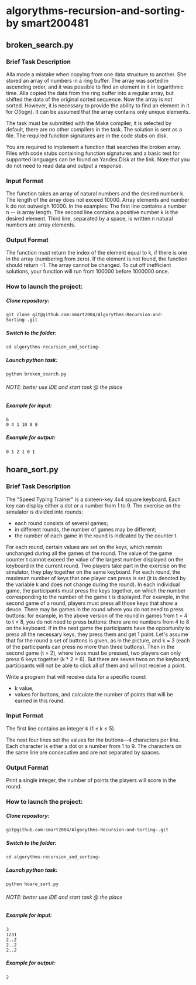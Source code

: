 # algorythms-recursion-and-sorting- by smart200481 <Mikhail Sutormin>

## broken_search.py  
### Brief Task Description

Alla made a mistake when copying from one data structure to another. She stored an array of numbers in a ring buffer. The array was sorted in ascending order, and it was possible to find an element in it in logarithmic time. Alla copied the data from the ring buffer into a regular array, but shifted the data of the original sorted sequence. Now the array is not sorted. However, it is necessary to provide the ability to find an element in it for O(logn).
It can be assumed that the array contains only unique elements.
  
The task must be submitted with the Make compiler, it is selected by default, there are no other compilers in the task. The solution is sent as a file. The required function signatures are in the code stubs on disk.

You are required to implement a function that searches the broken array. Files with code stubs containing function signatures and a basic test for supported languages can be found on Yandex.Disk at the link. Note that you do not need to read data and output a response.
  
### Input Format
  
The function takes an array of natural numbers and the desired number k. The length of the array does not exceed 10000. Array elements and number k do not outweigh 10000.
In the examples:
The first line contains a number n   -- is array length.
The second line contains a positive number k is the desired element.
Third line, separated by a space, is written n natural numbers are array elements.

### Output Format
  
The function must return the index of the element equal to k, if there is one in the array (numbering from zero). If the element is not found, the function should return −1.
The array cannot be changed.
To cut off inefficient solutions, your function will run from 100000 before 1000000 once.

  
### How to launch the project:
  
##### Clone repository:

```
git clone git@github.com:smart2004/Algorythms-Recursion-and-Sorting-.git
```

##### Switch to the folder:

```
cd algorythms-recursion_and_sorting-
```

##### Launch python task:

```
python broken_search.py
```
###### NOTE: better use IDE and start task @ the place
  
##### Example for input:
```
6
0 4 1 10 0 8
```
  
##### Example for output:
```
0 1 2 1 0 1
```
  

## hoare_sort.py
### Brief Task Description

The "Speed Typing Trainer" is a sixteen-key 4x4 square keyboard. Each key can display either a dot or a number from 1 to 9.
The exercise on the simulator is divided into rounds:
- each round consists of several games;
- in different rounds, the number of games may be different;
- the number of each game in the round is indicated by the counter t.
  
For each round, certain values are set on the keys, which remain unchanged during all the games of the round.
The value of the game counter t cannot exceed the value of the largest number displayed on the keyboard in the current round.
Two players take part in the exercise on the simulator, they play together on the same keyboard. For each round, the maximum number of keys that one player can press is set (it is denoted by the variable k and does not change during the round).
In each individual game, the participants must press the keys together, on which the number corresponding to the number of the game t is displayed. For example, in the second game of a round, players must press all those keys that show a deuce.
There may be games in the round where you do not need to press buttons: for example, in the above version of the round in games from t = 4 to t = 8, you do not need to press buttons: there are no numbers from 4 to 8 on the keyboard.
If in the next game the participants have the opportunity to press all the necessary keys, they press them and get 1 point.
Let's assume that for the round a set of buttons is given, as in the picture, and k = 3 (each of the participants can press no more than three buttons). Then in the second game (t = 2), where twos must be pressed, two players can only press 6 keys together (k * 2 = 6). But there are seven twos on the keyboard; participants will not be able to click all of them and will not receive a point.
  
Write a program that will receive data for a specific round:
- k value,
- values for buttons,
and calculate the number of points that will be earned in this round.
  
### Input Format
  
The first line contains an integer k (1 ≤ k ≤ 5).

The next four lines set the values for the buttons—4 characters per line. Each character is either a dot or a number from 1 to 9. The characters on the same line are consecutive and are not separated by spaces.

### Output Format
  
Print a single integer, the number of points the players will score in the round.

### How to launch the project:
  
##### Clone repository:

```
git@github.com:smart2004/Algorythms-Recursion-and-Sorting-.git
```

##### Switch to the folder:

```
cd algorythms-recursion_and_sorting-
```

##### Launch python task:

```
python hoare_sort.py
```
###### NOTE: better use IDE and start task @ the place
  
##### Example for input:
```
3
1231
2..2
2..2
2..2
```
  
##### Example for output:
```
2
```  
